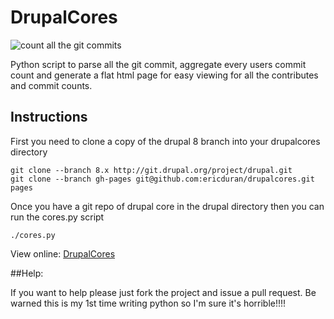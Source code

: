 # DrupalCores
![count all the git commits](https://github.com/ericduran/drupalcores/raw/pystart/img.jpg)


Python script to parse all the git commit, aggregate every users commit count and generate
a flat html page for easy viewing for all the contributes and commit counts.

## Instructions
First you need to clone a copy of the drupal 8 branch into your drupalcores directory

    git clone --branch 8.x http://git.drupal.org/project/drupal.git
    git clone --branch gh-pages git@github.com:ericduran/drupalcores.git pages

Once you have a git repo of drupal core in the drupal directory then you can run the cores.py script

    ./cores.py


View online:
 [DrupalCores](http://ericduran.co/drupalcores/)


##Help:

If you want to help please just fork the project and issue a pull request. Be warned this is my 1st time writing python so I'm sure it's horrible!!!!
